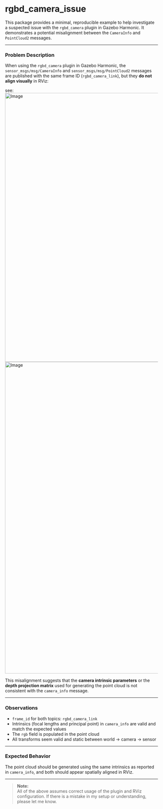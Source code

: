 # rgbd_camera_issue

This package provides a minimal, reproducible example to help investigate a suspected issue with the `rgbd_camera` plugin in Gazebo Harmonic. It demonstrates a potential misalignment between the `CameraInfo` and `PointCloud2` messages.

---

### Problem Description

When using the `rgbd_camera` plugin in Gazebo Harmonic, the `sensor_msgs/msg/CameraInfo` and `sensor_msgs/msg/PointCloud2` messages are published with the same frame ID (`rgbd_camera_link`), but they **do not align visually** in RViz:

see:
<img width="996" height="886" alt="Image" src="https://github.com/user-attachments/assets/3eebd632-e6c5-4283-a091-80908b48a865" />
<img width="1840" height="1027" alt="Image" src="https://github.com/user-attachments/assets/42c8e654-719d-48f5-98ea-2ac27ec0f5ea" />

This misalignment suggests that the **camera intrinsic parameters** or the **depth projection matrix** used for generating the point cloud is not consistent with the `camera_info` message.

---

### Observations

* `frame_id` for both topics: `rgbd_camera_link`
* Intrinsics (focal lengths and principal point) in `camera_info` are valid and match the expected values
* The `rgb` field is populated in the point cloud
* All transforms seem valid and static between world → camera → sensor

---

### Expected Behavior

The point cloud should be generated using the same intrinsics as reported in `camera_info`, and both should appear spatially aligned in RViz.


---

> **Note:**  
> All of the above assumes correct usage of the plugin and RViz configuration. If there is a mistake in my setup or understanding, please let me know.

